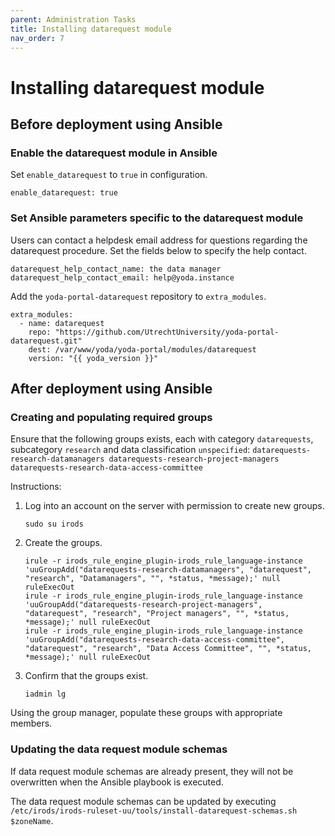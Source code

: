 ```yaml
---
parent: Administration Tasks
title: Installing datarequest module
nav_order: 7
---
```

# Installing datarequest module

## Before deployment using Ansible

### Enable the datarequest module in Ansible
Set `enable_datarequest` to `true` in configuration.
```
enable_datarequest: true
```

### Set Ansible parameters specific to the datarequest module
Users can contact a helpdesk email address for questions regarding the
datarequest procedure. Set the fields below to specify the help contact.
```
datarequest_help_contact_name: the data manager
datarequest_help_contact_email: help@yoda.instance
```

Add the `yoda-portal-datarequest` repository to `extra_modules`.
```
extra_modules:
  - name: datarequest
    repo: "https://github.com/UtrechtUniversity/yoda-portal-datarequest.git"
    dest: /var/www/yoda/yoda-portal/modules/datarequest
    version: "{{ yoda_version }}"
```

## After deployment using Ansible

### Creating and populating required groups

Ensure that the following groups exists, each with category `datarequests`,
subcategory `research` and data classification `unspecified`:
    ```
    datarequests-research-datamanagers
    datarequests-research-project-managers
    datarequests-research-data-access-committee
    ```

Instructions:

1. Log into an account on the server with permission to create new groups.

    `sudo su irods`

2. Create the groups.

    ```
    irule -r irods_rule_engine_plugin-irods_rule_language-instance 'uuGroupAdd("datarequests-research-datamanagers", "datarequest", "research", "Datamanagers", "", *status, *message);' null ruleExecOut
    irule -r irods_rule_engine_plugin-irods_rule_language-instance 'uuGroupAdd("datarequests-research-project-managers", "datarequest", "research", "Project managers", "", *status, *message);' null ruleExecOut
    irule -r irods_rule_engine_plugin-irods_rule_language-instance 'uuGroupAdd("datarequests-research-data-access-committee", "datarequest", "research", "Data Access Committee", "", *status, *message);' null ruleExecOut
    ```

3. Confirm that the groups exist.

    `iadmin lg`

Using the group manager, populate these groups with appropriate members.

### Updating the data request module schemas

If data request module schemas are already present, they will not be overwritten when the Ansible playbook is executed.

The data request module schemas can be updated by executing `/etc/irods/irods-ruleset-uu/tools/install-datarequest-schemas.sh $zoneName`.
